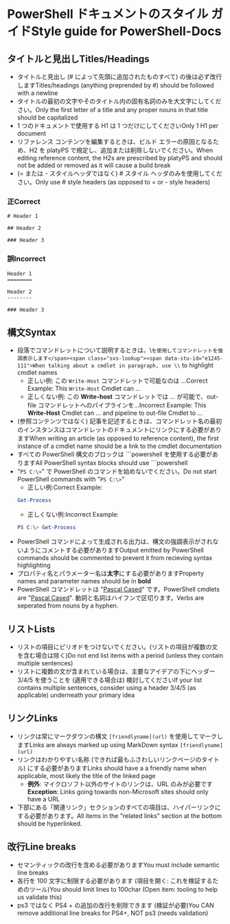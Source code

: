 # <a name="style-guide-for-powershell-docs"></a><span data-ttu-id="e1245-101">PowerShell ドキュメントのスタイル ガイド</span><span class="sxs-lookup"><span data-stu-id="e1245-101">Style guide for PowerShell-Docs</span></span>


## <a name="titlesheadings"></a><span data-ttu-id="e1245-102">タイトルと見出し</span><span class="sxs-lookup"><span data-stu-id="e1245-102">Titles/Headings</span></span>

* <span data-ttu-id="e1245-103">タイトルと見出し (\# によって先頭に追加されたものすべて) の後は必ず改行します</span><span class="sxs-lookup"><span data-stu-id="e1245-103">Titles/headings (anything preprended by \#) should be followed with a newline</span></span>
* <span data-ttu-id="e1245-104">タイトルの最初の文字やそのタイトル内の固有名詞のみを大文字にしてください。</span><span class="sxs-lookup"><span data-stu-id="e1245-104">Only the first letter of a title and any proper nouns in that title should be capitalized</span></span>
* <span data-ttu-id="e1245-105">1 つのドキュメントで使用する H1 は 1 つだけにしてください</span><span class="sxs-lookup"><span data-stu-id="e1245-105">Only 1 H1 per document</span></span>
* <span data-ttu-id="e1245-106">リファレンス コンテンツを編集するときは、ビルド エラーの原因となるため、H2 を platyPS で規定し、追加または削除しないでください。</span><span class="sxs-lookup"><span data-stu-id="e1245-106">When editing reference content, the H2s are prescribed by platyPS and should not be added or removed as it will cause a build break</span></span>
* <span data-ttu-id="e1245-107">(= または \- スタイルヘッダではなく) \# スタイル ヘッダのみを使用してください。</span><span class="sxs-lookup"><span data-stu-id="e1245-107">Only use \# style headers (as opposed to = or \- style headers)</span></span>

### <a name="correct"></a><span data-ttu-id="e1245-108">正</span><span class="sxs-lookup"><span data-stu-id="e1245-108">Correct</span></span>

```
# Header 1

## Header 2

### Header 3

```

### <a name="incorrect"></a><span data-ttu-id="e1245-109">誤</span><span class="sxs-lookup"><span data-stu-id="e1245-109">Incorrect</span></span>

```
Header 1
========

Header 2
--------

### Header 3
```

## <a name="syntax"></a><span data-ttu-id="e1245-110">構文</span><span class="sxs-lookup"><span data-stu-id="e1245-110">Syntax</span></span>

* <span data-ttu-id="e1245-111">段落でコマンドレットについて説明するときは、\\`を使用してコマンドレットを強調表示します</span><span class="sxs-lookup"><span data-stu-id="e1245-111">When talking about a cmdlet in paragraph, use \\` to highlight cmdlet names</span></span>
  * <span data-ttu-id="e1245-112">正しい例: この `Write-Host` コマンドレットで可能なのは ...</span><span class="sxs-lookup"><span data-stu-id="e1245-112">Correct Example: This `Write-Host` Cmdlet can ...</span></span>
  * <span data-ttu-id="e1245-113">正しくない例: この **Write-host** コマンドレットでは ... が可能で、out-file コマンドレットへのパイプラインを...</span><span class="sxs-lookup"><span data-stu-id="e1245-113">Incorrect Example: This **Write-Host** Cmdlet can ... and pipeline to out-file Cmdlet to ...</span></span>
* <span data-ttu-id="e1245-114">(参照コンテンツではなく) 記事を記述するときは、コマンドレット名の最初のインスタンスはコマンドレットのドキュメントにリンクにする必要があります</span><span class="sxs-lookup"><span data-stu-id="e1245-114">When writing an article (as opposed to reference content), the first instance of a cmdlet name should be a link to the cmdlet documentation</span></span>
* <span data-ttu-id="e1245-115">すべての PowerShell 構文のブロックは &#96;&#96;&#96;powershell を使用する必要があります</span><span class="sxs-lookup"><span data-stu-id="e1245-115">All PowerShell syntax blocks should use &#96;&#96;&#96;powershell</span></span>
* <span data-ttu-id="e1245-116">"`PS C:\>`" で PowerShell のコマンドを始めないでください。</span><span class="sxs-lookup"><span data-stu-id="e1245-116">Do not start PowerShell commands with "`PS C:\>`"</span></span>
  * <span data-ttu-id="e1245-117">正しい例:</span><span class="sxs-lookup"><span data-stu-id="e1245-117">Correct Example:</span></span>
  ```powershell
  Get-Process
  ```
  * <span data-ttu-id="e1245-118">正しくない例:</span><span class="sxs-lookup"><span data-stu-id="e1245-118">Incorrect Example:</span></span>
  ```powershell
  PS C:\> Get-Process
  ```
* <span data-ttu-id="e1245-119">PowerShell コマンドによって生成される出力は、構文の強調表示がされないようにコメントする必要があります</span><span class="sxs-lookup"><span data-stu-id="e1245-119">Output emitted by PowerShell commands should be commented to prevent it from recieving syntax highlighting</span></span>
* <span data-ttu-id="e1245-120">プロパティ名とパラメーター名は**太字**にする必要があります</span><span class="sxs-lookup"><span data-stu-id="e1245-120">Property names and parameter names should be in **bold**</span></span>
* <span data-ttu-id="e1245-121">PowerShell コマンドレットは "[Pascal Cased](https://en.wikipedia.org/wiki/PascalCase)" です。</span><span class="sxs-lookup"><span data-stu-id="e1245-121">PowerShell cmdlets are "[Pascal Cased](https://en.wikipedia.org/wiki/PascalCase)".</span></span> <span data-ttu-id="e1245-122">動詞と名詞はハイフンで区切ります。</span><span class="sxs-lookup"><span data-stu-id="e1245-122">Verbs are seperated from nouns by a hyphen.</span></span>

## <a name="lists"></a><span data-ttu-id="e1245-123">リスト</span><span class="sxs-lookup"><span data-stu-id="e1245-123">Lists</span></span>

* <span data-ttu-id="e1245-124">リストの項目にピリオドをつけないでください。(リストの項目が複数の文を含む場合は除く)</span><span class="sxs-lookup"><span data-stu-id="e1245-124">Do not end list items with a period (unless they contain multiple sentences)</span></span>
* <span data-ttu-id="e1245-125">リストに複数の文が含まれている場合は、主要なアイデアの下にヘッダー 3/4/5 を使うことを (適用できる場合は) 検討してください</span><span class="sxs-lookup"><span data-stu-id="e1245-125">If your list contains multiple sentences, consider using a header 3/4/5 (as applicable) underneath your primary idea</span></span>

## <a name="links"></a><span data-ttu-id="e1245-126">リンク</span><span class="sxs-lookup"><span data-stu-id="e1245-126">Links</span></span>

* <span data-ttu-id="e1245-127">リンクは常にマークダウンの構文 `[friendlyname](url)` を使用してマークします</span><span class="sxs-lookup"><span data-stu-id="e1245-127">Links are always marked up using MarkDown syntax `[friendlyname](url)`</span></span>
* <span data-ttu-id="e1245-128">リンクはわかりやすい名称 (できれば最もふさわしいリンクページのタイトル) にする必要があります</span><span class="sxs-lookup"><span data-stu-id="e1245-128">Links should have a a friendly name when applicable, most likely the title of the linked page</span></span>
  * <span data-ttu-id="e1245-129">**例外**: マイクロソフト以外のサイトのリンクは、URL のみが必要です</span><span class="sxs-lookup"><span data-stu-id="e1245-129">**Exception**: Links going towards non-Microsoft sites should only have a URL</span></span>
* <span data-ttu-id="e1245-130">下部にある「関連リンク」セクションのすべての項目は、ハイパーリンクにする必要があります。</span><span class="sxs-lookup"><span data-stu-id="e1245-130">All items in the "related links" section at the bottom should be hyperlinked.</span></span> 

## <a name="line-breaks"></a><span data-ttu-id="e1245-131">改行</span><span class="sxs-lookup"><span data-stu-id="e1245-131">Line breaks</span></span>

* <span data-ttu-id="e1245-132">セマンティックの改行を含める必要があります</span><span class="sxs-lookup"><span data-stu-id="e1245-132">You must include semantic line breaks</span></span>
* <span data-ttu-id="e1245-133">各行を 100 文字に制限する必要があります (項目を開く: これを検証するためのツール)</span><span class="sxs-lookup"><span data-stu-id="e1245-133">You should limit lines to 100char (Open item: tooling to help us validate this)</span></span>
* <span data-ttu-id="e1245-134">ps3 ではなく PS4 + の追加の改行を削除できます (検証が必要)</span><span class="sxs-lookup"><span data-stu-id="e1245-134">You CAN remove additional line breaks for PS4+, NOT ps3 (needs validation)</span></span>

